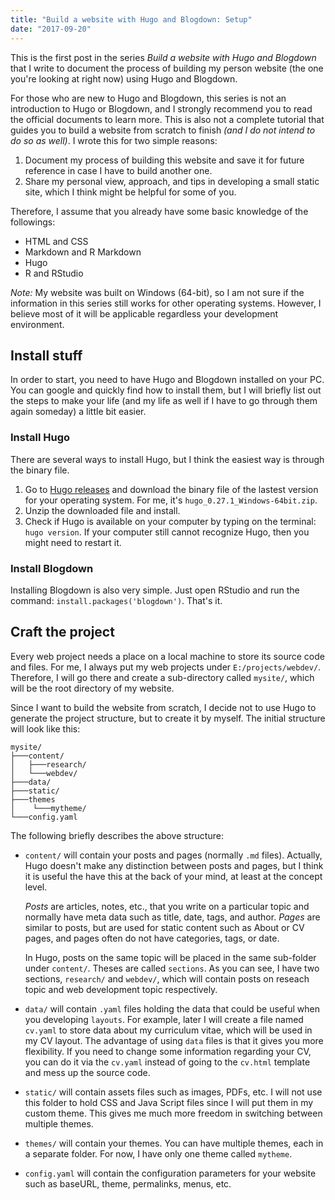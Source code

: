 ```yaml
---
title: "Build a website with Hugo and Blogdown: Setup"
date: "2017-09-20"
---
```


This is the first post in the series *Build a website with Hugo and Blogdown* that I write to document the process of building my person website (the one you're looking at right now) using Hugo and Blogdown. 

For those who are new to Hugo and Blogdown, this series is not an introduction to Hugo or Blogdown, and I strongly recommend you to read the official documents to learn more. This is also not a complete tutorial that guides you to build a website from scratch to finish *(and I do not intend to do so as well)*. I wrote this for two simple reasons:

1. Document my process of building this website and save it for future reference in case I have to build another one.
1. Share my personal view, approach, and tips in developing a small static site, which I think might be helpful for some of you. 

Therefore, I assume that you already have some basic knowledge of the followings:

- HTML and CSS
- Markdown and R Markdown
- Hugo
- R and RStudio

*Note:* My website was built on Windows (64-bit), so I am not sure if the information in this series still works for other operating systems. However, I believe most of it will be applicable regardless your development environment.

## Install stuff

In order to start, you need to have Hugo and Blogdown installed on your PC. You can google and quickly find how to install them, but I will briefly list out the steps to make your life (and my life as well if I have to go through them again someday) a little bit easier.

### Install Hugo

There are several ways to install Hugo, but I think the easiest way is through the binary file. 

1. Go to [Hugo releases](https://github.com/gohugoio/hugo/releases) and download the binary file of the lastest version for your operating system. For me, it's `hugo_0.27.1_Windows-64bit.zip`.
1. Unzip the downloaded file and install.
1. Check if Hugo is available on your computer by typing on the terminal: `hugo version`. If your computer still cannot recognize Hugo, then you might need to restart it.


### Install Blogdown

Installing Blogdown is also very simple. Just open RStudio and run the command: `install.packages('blogdown')`. That's it.

## Craft the project

Every web project needs a place on a local machine to store its source code and files. For me, I always put my web projects under `E:/projects/webdev/`. Therefore, I will go there and create a sub-directory called `mysite/`, which will be the root directory of my website.

Since I want to build the website from scratch, I decide not to use Hugo to generate the project structure, but to create it by myself. The initial structure will look like this:

```
mysite/
├───content/
│   ├───research/
│   └───webdev/
├───data/
├───static/
├───themes
│    └───mytheme/
└───config.yaml
```

The following briefly describes the above structure:

- `content/` will contain your posts and pages (normally `.md` files). Actually, Hugo doesn't make any distinction between posts and pages, but I think it is useful the have this at the back of your mind, at least at the concept level. 

    *Posts* are articles, notes, etc., that you write on a particular topic and normally have meta data such as title, date, tags, and author.  *Pages* are similar to posts, but are used for static content such as About or CV pages, and pages often do not have categories, tags, or date.

    In Hugo, posts on the same topic will be placed in the same sub-folder under `content/`. Theses are called `sections`. As you can see, I have two sections, `research/` and `webdev/`, which will contain posts on reseach topic and web development topic respectively.

- `data/` will contain `.yaml` files holding the data that could be useful when you developing `layouts`. For example, later I will create a file named `cv.yaml` to store data about my curriculum vitae, which will be used in my CV layout. The advantage of using `data` files is that it gives you more flexibility. If you need to change some information regarding your CV, you can do it via the `cv.yaml` instead of going to the `cv.html` template and mess up the source code.

- `static/` will contain assets files such as images, PDFs, etc. I will not use this folder to hold CSS and Java Script files since I will put them in my custom theme. This gives me much more freedom in switching between multiple themes.

- `themes/` will contain your themes. You can have multiple themes, each in a separate folder. For now, I have only one theme called `mytheme`.

- `config.yaml` will contain the configuration parameters for your website such as baseURL, theme, permalinks, menus, etc.
